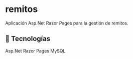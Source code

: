 # remitos

Aplicación Asp.Net Razor Pages para la gestión de remitos.

## 🚀 Tecnologías
Asp.Net Razor Pages
MySQL
